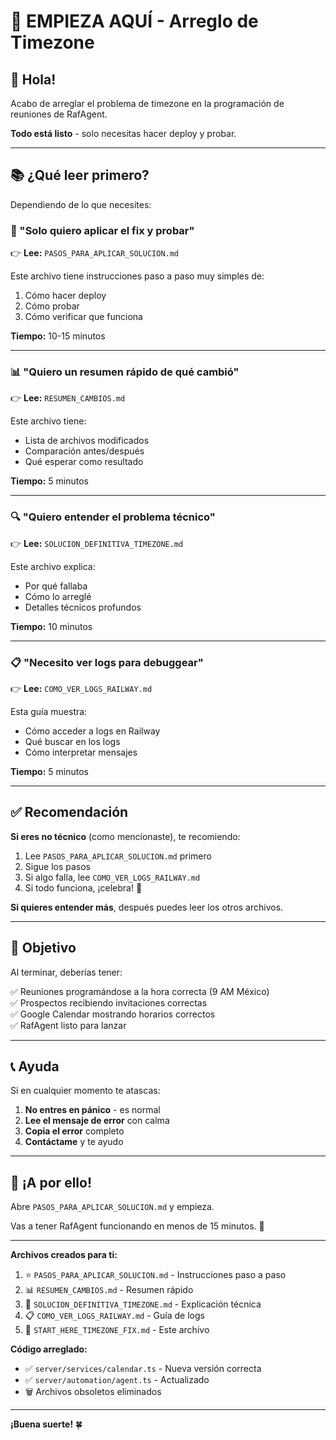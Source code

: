 # 🎯 EMPIEZA AQUÍ - Arreglo de Timezone

## 👋 Hola!

Acabo de arreglar el problema de timezone en la programación de reuniones de RafAgent.

**Todo está listo** - solo necesitas hacer deploy y probar.

---

## 📚 ¿Qué leer primero?

Dependiendo de lo que necesites:

### 🚀 "Solo quiero aplicar el fix y probar"
👉 **Lee:** `PASOS_PARA_APLICAR_SOLUCION.md`

Este archivo tiene instrucciones paso a paso muy simples de:
1. Cómo hacer deploy
2. Cómo probar
3. Cómo verificar que funciona

**Tiempo:** 10-15 minutos

---

### 📊 "Quiero un resumen rápido de qué cambió"
👉 **Lee:** `RESUMEN_CAMBIOS.md`

Este archivo tiene:
- Lista de archivos modificados
- Comparación antes/después
- Qué esperar como resultado

**Tiempo:** 5 minutos

---

### 🔍 "Quiero entender el problema técnico"
👉 **Lee:** `SOLUCION_DEFINITIVA_TIMEZONE.md`

Este archivo explica:
- Por qué fallaba
- Cómo lo arreglé
- Detalles técnicos profundos

**Tiempo:** 10 minutos

---

### 📋 "Necesito ver logs para debuggear"
👉 **Lee:** `COMO_VER_LOGS_RAILWAY.md`

Esta guía muestra:
- Cómo acceder a logs en Railway
- Qué buscar en los logs
- Cómo interpretar mensajes

**Tiempo:** 5 minutos

---

## ✅ Recomendación

**Si eres no técnico** (como mencionaste), te recomiendo:

1. Lee `PASOS_PARA_APLICAR_SOLUCION.md` primero
2. Sigue los pasos
3. Si algo falla, lee `COMO_VER_LOGS_RAILWAY.md`
4. Si todo funciona, ¡celebra! 🎉

**Si quieres entender más**, después puedes leer los otros archivos.

---

## 🎯 Objetivo

Al terminar, deberías tener:

✅ Reuniones programándose a la hora correcta (9 AM México)  
✅ Prospectos recibiendo invitaciones correctas  
✅ Google Calendar mostrando horarios correctos  
✅ RafAgent listo para lanzar  

---

## 📞 Ayuda

Si en cualquier momento te atascas:

1. **No entres en pánico** - es normal
2. **Lee el mensaje de error** con calma
3. **Copia el error** completo
4. **Contáctame** y te ayudo

---

## 🚀 ¡A por ello!

Abre `PASOS_PARA_APLICAR_SOLUCION.md` y empieza. 

Vas a tener RafAgent funcionando en menos de 15 minutos. 💪

---

**Archivos creados para ti:**

1. ⭐️ `PASOS_PARA_APLICAR_SOLUCION.md` - Instrucciones paso a paso
2. 📊 `RESUMEN_CAMBIOS.md` - Resumen rápido
3. 🔧 `SOLUCION_DEFINITIVA_TIMEZONE.md` - Explicación técnica
4. 📋 `COMO_VER_LOGS_RAILWAY.md` - Guía de logs
5. 📍 `START_HERE_TIMEZONE_FIX.md` - Este archivo

**Código arreglado:**

- ✅ `server/services/calendar.ts` - Nueva versión correcta
- ✅ `server/automation/agent.ts` - Actualizado
- 🗑️ Archivos obsoletos eliminados

---

**¡Buena suerte!** 🍀


